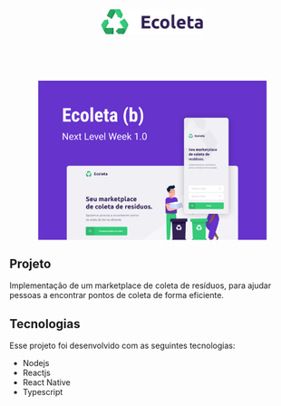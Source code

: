 <br>

<h1 align='center'>
      <img alt="Logo Ecoleta" title="#logo" src="git/logo.png" width="180px" />
</h1>

<br>

<h1 align="center">
    <img align="center" alt="Home Ecoleta" title="#home" src="git/capa.png" width="80%" />
</h1>

<h2 title='#projeto'>
    Projeto
</h2>

Implementação de um marketplace de coleta de resíduos, para ajudar pessoas a encontrar pontos de coleta de forma eficiente.

<h2 title='#tecnologias'>
    Tecnologias
</h2>

Esse projeto foi desenvolvido com as seguintes tecnologias:

- Nodejs
- Reactjs
- React Native
- Typescript
